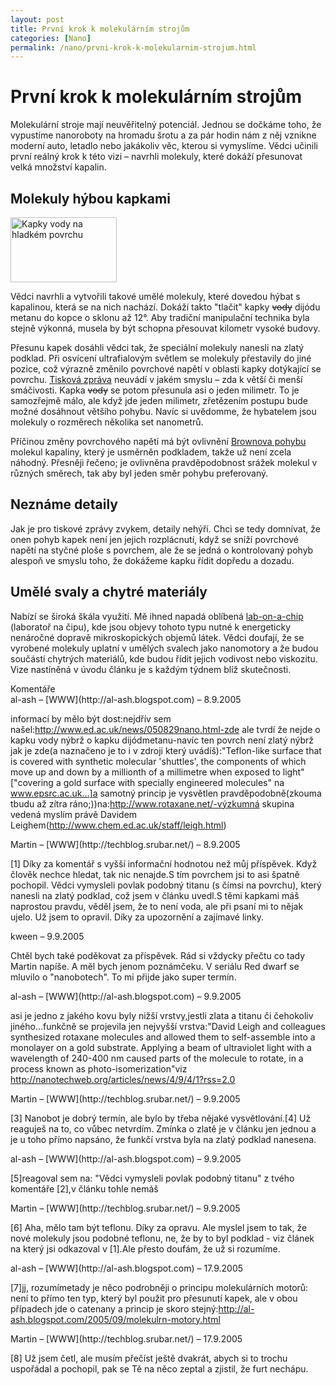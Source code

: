 ```yaml
---
layout: post
title: První krok k molekulárním strojům
categories: [Nano]
permalink: /nano/prvni-krok-k-molekularnim-strojum.html
---
```

# První krok k molekulárním strojům

Molekulární stroje mají neuvěřitelný potenciál. Jednou se dočkáme toho, že vypustíme nanoroboty na hromadu šrotu a za pár hodin nám z něj vznikne moderní auto, letadlo nebo jakákoliv věc, kterou si vymyslíme. Vědci učinili první reálný krok k této vizi – navrhli molekuly, které dokáží přesunovat velká množství kapalin.

## Molekuly hýbou kapkami

<div class="obry" style="width:187px"><div class="leftbox"><img alt="Kapky vody na hladkém povrchu" height="104" src="http://www.techblog.cz/images/kapky-hladky-povrch.jpg" width="170"/></div></div> 

Vědci navrhli a vytvořili takové umělé molekuly, které dovedou hýbat s kapalinou, která se na nich nachází. Dokáží takto "tlačit" kapky ~~vody~~ dijódu metanu do kopce o sklonu až 12°. Aby tradiční manipulační technika byla stejně výkonná, musela by být schopna přesouvat kilometr vysoké budovy.

Přesunu kapek dosáhli vědci tak, že speciální molekuly nanesli na zlatý podklad. Při osvícení ultrafialovým světlem se molekuly přestavily do jiné pozice, což výrazně změnilo povrchové napětí v oblasti kapky dotýkající se povrchu. [Tisková zpráva](http://www.epsrc.ac.uk/Content/PressReleases/NanoMachinesAchieveHugeMechanicalBreakthrough.htm) neuvádí v jakém smyslu – zda k větší či menší smáčivosti. Kapka ~~vody~~ se potom přesunula asi o jeden milimetr. To je samozřejmě málo, ale když jde jeden milimetr, zřetězením postupu bude možné dosáhnout většího pohybu. Navíc si uvědomme, že hybatelem jsou molekuly o rozměrech několika set nanometrů.

Příčinou změny povrchového napětí má být ovlivnění [Brownova pohybu](http://cs.wikipedia.org/wiki/Brownův_pohyb) molekul kapaliny, který je usměrněn podkladem, takže už není zcela náhodný. Přesněji řečeno; je ovlivněna pravděpodobnost srážek molekul v různých směrech, tak aby byl jeden směr pohybu preferovaný.

## Neznáme detaily

Jak je pro tiskové zprávy zvykem, detaily nehýří. Chci se tedy domnívat, že onen pohyb kapek není jen jejich rozplácnutí, když se sníží povrchové napětí na styčné ploše s povrchem, ale že se jedná o kontrolovaný pohyb alespoň ve smyslu toho, že dokážeme kapku řídit dopředu a dozadu.

## Umělé svaly a chytré materiály

Nabízí se široká škála využití. Mě ihned napadá oblíbená [lab-on-a-chip](http://www.vesmir.info/vynalezy-pro-budoucnost/laborator-na-mikrocipu-lab-on-a-chip.htm) (laboratoř na čipu), kde jsou objevy tohoto typu nutné k energeticky nenáročné dopravě mikroskopických objemů látek. Vědci doufají, že se vyrobené molekuly uplatní v umělých svalech jako nanomotory a že budou součástí chytrých materiálů, kde budou řídit jejich vodivost nebo viskozitu. Vize nastíněná v úvodu článku je s každým týdnem blíž skutečnosti.


<section id='comments-section'>
<div class='commentsheader'>Komentáře</div>        
<div class='comment-item-header' markdown=1>
al-ash &ndash; [WWW](http://al-ash.blogspot.com) &ndash; 8.9.2005
</div>

informací by mělo být dost:nejdřív sem našel:http://www.ed.ac.uk/news/050829nano.html-zde ale tvrdí že nejde o kapku vody nýbrž o kapku dijódmetanu-navíc ten povrch není zlatý nýbrž jak je zde(a naznačeno je to i v zdroji který uvádíš):"Teflon-like surface that is covered with synthetic molecular 'shuttles', the components of which move up and down by a millionth of a millimetre when exposed to light"["covering a gold surface with specially engineered molecules" na www.epsrc.ac.uk...]a samotný princip je vysvětlen pravděpodobně(zkouma tbudu až zítra ráno;))na:http://www.rotaxane.net/-výzkumná skupina vedená myslím právě Davidem Leighem(http://www.chem.ed.ac.uk/staff/leigh.html)

<div class='comment-item-header' markdown=1>
Martin &ndash; [WWW](http://techblog.srubar.net/) &ndash; 8.9.2005
</div>

[1] Díky za komentář s vyšší informační hodnotou než můj příspěvek. Když člověk nechce hledat, tak nic nenajde.S tím povrchem jsi to asi špatně pochopil. Vědci vymysleli povlak podobný titanu (s čímsi na povrchu), který nanesli na zlatý podklad, což jsem v článku uvedl.S těmi kapkami máš naprostou pravdu, věděl jsem, že to není voda, ale při psaní mi to nějak ujelo. Už jsem to opravil. Díky za upozornění a zajímavé linky.

<div class='comment-item-header' markdown=1>
kween  &ndash; 9.9.2005
</div>

Chtěl bych také poděkovat za příspěvek. Rád si vždycky přečtu co tady Martin napíše. A měl bych jenom poznámčeku. V seriálu Red dwarf se mluvilo o "nanobotech". To mi přijde jako super termín.

<div class='comment-item-header' markdown=1>
al-ash &ndash; [WWW](http://al-ash.blogspot.com) &ndash; 9.9.2005
</div>

asi je jedno z jakého kovu byly nižší vrstvy,jestli zlata a titanu či čehokoliv jiného...funkčně se projevila jen nejvyšší vrstva:"David Leigh and colleagues synthesized rotaxane molecules and allowed them to self-assemble into a monolayer on a gold substrate. Applying a beam of ultraviolet light with a wavelength of 240-400 nm caused parts of the molecule to rotate, in a process known as photo-isomerization"viz http://nanotechweb.org/articles/news/4/9/4/1?rss=2.0

<div class='comment-item-header' markdown=1>
Martin &ndash; [WWW](http://techblog.srubar.net/) &ndash; 9.9.2005
</div>

[3] Nanobot je dobrý termín, ale bylo by třeba nějaké vysvětlování.[4] Už reaguješ na to, co vůbec netvrdím. Zmínka o zlatě je v článku jen jednou a je u toho přímo napsáno, že funkčí vrstva byla na zlatý podklad nanesena.

<div class='comment-item-header' markdown=1>
al-ash &ndash; [WWW](http://al-ash.blogspot.com) &ndash; 9.9.2005
</div>

[5]reagoval sem na: "Vědci vymysleli povlak podobný titanu" z tvého komentáře [2],v článku tohle  nemáš

<div class='comment-item-header' markdown=1>
Martin &ndash; [WWW](http://techblog.srubar.net/) &ndash; 9.9.2005
</div>

[6] Aha, mělo tam být teflonu. Díky za opravu. Ale myslel jsem to tak, že nové molekuly jsou podobné teflonu, ne, že by to byl podklad - viz článek na který jsi odkazoval v [1].Ale přesto doufám, že už si rozumíme.

<div class='comment-item-header' markdown=1>
al-ash &ndash; [WWW](http://al-ash.blogspot.com) &ndash; 17.9.2005
</div>

[7]jj, rozumímetady je něco podrobněji o principu molekulárních motorů: není to přímo ten typ, který byl použit pro přesunutí kapek, ale v obou případech jde o catenany a princip je skoro stejný:http://al-ash.blogspot.com/2005/09/molekulrn-motory.html

<div class='comment-item-header' markdown=1>
Martin &ndash; [WWW](http://techblog.srubar.net/) &ndash; 17.9.2005
</div>

[8] Už jsem četl, ale musím přečíst ještě dvakrát, abych si to trochu uspořádal a pochopil, pak se Tě na něco zeptal a zjistil, že furt nechápu.

</section>